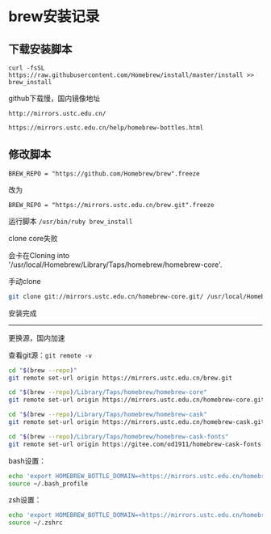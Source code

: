 # brew安装记录

## 下载安装脚本

`curl -fsSL https://raw.githubusercontent.com/Homebrew/install/master/install >> brew_install`

github下载慢，国内镜像地址

`http://mirrors.ustc.edu.cn/`

`https://mirrors.ustc.edu.cn/help/homebrew-bottles.html`

## 修改脚本

`BREW_REPO = "https://github.com/Homebrew/brew".freeze`

改为

`BREW_REPO = "https://mirrors.ustc.edu.cn/brew.git".freeze`

运行脚本
`/usr/bin/ruby brew_install`

clone core失败

会卡在Cloning into '/usr/local/Homebrew/Library/Taps/homebrew/homebrew-core'.

手动clone

```sh
git clone git://mirrors.ustc.edu.cn/homebrew-core.git/ /usr/local/Homebrew/Library/Taps/homebrew/homebrew-core --depth=1
```

安装完成

***

更换源，国内加速

查看git源：`git remote -v`

```sh
cd "$(brew --repo)"
git remote set-url origin https://mirrors.ustc.edu.cn/brew.git

cd "$(brew --repo)/Library/Taps/homebrew/homebrew-core"
git remote set-url origin https://mirrors.ustc.edu.cn/homebrew-core.git

cd "$(brew --repo)/Library/Taps/homebrew/homebrew-cask"
git remote set-url origin https://mirrors.ustc.edu.cn/homebrew-cask.git

cd "$(brew --repo)/Library/Taps/homebrew/homebrew-cask-fonts"
git remote set-url origin https://gitee.com/od1911/homebrew-cask-fonts.git
```

bash设置：

```sh
echo 'export HOMEBREW_BOTTLE_DOMAIN=<https://mirrors.ustc.edu.cn/homebrew-bottles>' >> ~/.bash_profile
source ~/.bash_profile
```

zsh设置：

```sh
echo 'export HOMEBREW_BOTTLE_DOMAIN=<https://mirrors.ustc.edu.cn/homebrew-bottles>' >> ~/.zshrc
source ~/.zshrc
```
